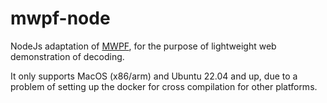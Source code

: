# mwpf-node

NodeJs adaptation of [MWPF](https://github.com/yuewuo/mwpf), for the purpose of lightweight web demonstration of decoding.

It only supports MacOS (x86/arm) and Ubuntu 22.04 and up, due to a problem of setting up the docker for cross compilation for other platforms.

